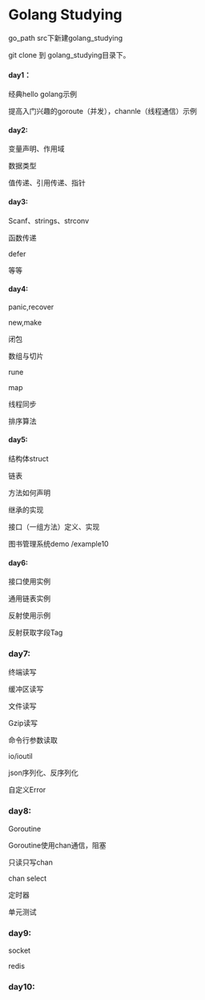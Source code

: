 # Golang Studying

go_path src下新建golang_studying

git clone 到 golang_studying目录下。

#### day1：

经典hello golang示例

提高入门兴趣的goroute（并发），channle（线程通信）示例

#### day2:

变量声明、作用域

数据类型

值传递、引用传递、指针

#### day3:

Scanf、strings、strconv

函数传递

defer

等等

#### day4:

panic,recover

new,make

闭包

数组与切片

rune

map

线程同步

排序算法

#### day5:

结构体struct

链表

方法如何声明

继承的实现

接口（一组方法）定义、实现

图书管理系统demo /example10


#### day6:

接口使用实例

通用链表实例

反射使用示例

反射获取字段Tag


### day7:

终端读写

缓冲区读写

文件读写

Gzip读写

命令行参数读取

io/ioutil

json序列化、反序列化

自定义Error


### day8:

Goroutine

Goroutine使用chan通信，阻塞

只读只写chan

chan select

定时器

单元测试

### day9:

socket

redis

### day10:








